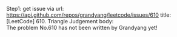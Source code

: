 Step1: get issue via url: https://api.github.com/repos/grandyang/leetcode/issues/610 
 title:[LeetCode] 610. Triangle Judgement 
 body:  
 The problem No.610 has not been written by Grandyang yet!